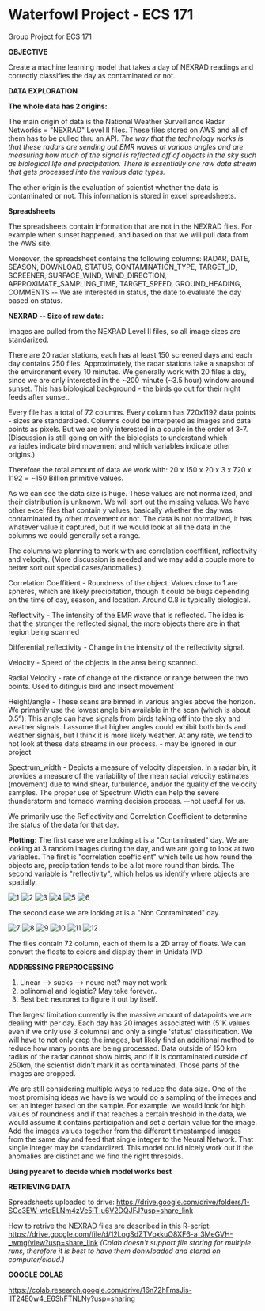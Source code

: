 # Waterfowl Project - ECS 171
Group Project for ECS 171

**OBJECTIVE**

Create a machine learning model that takes a day of NEXRAD readings and correctly classifies the day as contaminated or not.

**DATA EXPLORATION**

****The whole data has 2 origins:****

The main origin of data is the National Weather Surveillance Radar Networkis = "NEXRAD" Level II files. These files stored on AWS and all of them has to be pulled thru an API. 
_The way that the technology works is that these radars are sending out EMR waves at various angles and are measuring how much of the signal is reflected off of objects in the sky such as biological life and precipitation. There is essentially one raw data stream that gets processed into the various data types._

The other origin is the evaluation of scientist whether the data is contaminated or not. This information is stored in excel spreadsheets.

****Spreadsheets****

The spreadsheets contain information that are not in the NEXRAD files. For example when sunset happened, and based on that we will pull data from the AWS site.

Moreover, the spreadsheet contains the following columns:
RADAR,	DATE,	SEASON,	DOWNLOAD,	STATUS,	CONTAMINATION_TYPE,	TARGET_ID,	SCREENER,	SURFACE_WIND,	WIND_DIRECTION,	APPROXIMATE_SAMPLING_TIME,	TARGET_SPEED,	GROUND_HEADING,	COMMENTS -- We are interested in status, the date to evaluate the day based on status.
 

****NEXRAD -- Size of raw data:****

Images are pulled from the NEXRAD Level II files, so all image sizes are standarized.
    
There are 20 radar stations, each has at least 150 screened days and each day contains 250 files. Approximately, the radar stations take a snapshot of the environment every 10 minutes. We generally work with 20 files a day, since we are only interested in the ~200 minute (~3.5 hour) window around sunset. This has biological background - the birds go out for their night feeds after sunset.
    
Every file has a total of 72 columns. Every column has 720x1192 data points - sizes are standardized. Columns could be interpeted as images and data points as pixels. But we are only interested in a couple in the order of 3-7. (Discussion is still going on with the biologists to understand which variables indicate bird movement and which variables indicate other origins.)
    
Therefore the total amount of data we work with: 20 x 150 x 20 x 3 x 720 x 1192 = ~150 Billion primitive values.

  As we can see the data size is huge. These values are not normalized, and their distribution is unknown. We will sort out the missing values. We have other excel files that contain y values, basically whether the day was contaminated by other movement or not. The data is not normalized, it has whatever value it captured, but if we would look at all the data in the columns we could generally set a range.

The columns we planning to work with are correlation coeffitient, reflectivity and velocity. (More discussion is needed and we may add a couple more to better sort out special cases/anomalies.)

Correlation Coeffitient - Roundness of the object. Values close to 1 are spheres, which are likely precipitation, though it could be bugs depending on the time of day, season, and location. Around 0.8 is typically biological.

Reflectivity - The intensity of the EMR wave that is reflected. The idea is that the stronger the reflected signal, the more objects there are in that region being scanned

Differential_reflectivity - Change in the intensity of the reflectivity signal.

Velocity - Speed of the objects in the area being scanned.

Radial Velocity - rate of change of the distance or range between the two points. Used to ditinguis bird and insect movement

Height/angle - These scans are binned in various angles above the horizon. We primarily use the lowest angle bin available in the scan (which is about 0.5°). This angle can have signals from birds taking off into the sky and weather signals. I assume that higher angles could exhibit both birds and weather signals, but I think it is more likely weather. At any rate, we tend to not look at these data streams in our process. - may be ignored in our project

Spectrum_width - Depicts a measure of velocity dispersion. In a radar bin, it provides a measure of the variability of the mean radial velocity estimates (movement) due to wind shear, turbulence, and/or the quality of the velocity samples. The proper use of Spectrum Width can help the severe thunderstorm and tornado warning decision process. --not useful for us.

We primarily use the Reflectivity and Correlation Coefficient to determine the status of the data for that day.

****Plotting:****
The first case we are looking at is a "Contaminated" day. We are looking at 3 random images during the day, and we are going to look at two variables. The first is "correlation coefficient" which tells us how round the objects are, precipitation tends to be a lot more round than birds. The second variable is "reflectivity", which helps us identify where objects are spatially.

![1](https://user-images.githubusercontent.com/84054117/202995723-4ba992d7-ce57-4dab-835d-03bcccff4ee3.png)
![2](https://user-images.githubusercontent.com/84054117/202995724-fde5109c-6773-4c06-b29f-69efd51e952c.png)
![3](https://user-images.githubusercontent.com/84054117/202995727-647ade41-302e-4afb-8687-f8b5a218b1d7.png)
![4](https://user-images.githubusercontent.com/84054117/202995728-5e00da31-0144-4ba5-b921-ec894e355d75.png)
![5](https://user-images.githubusercontent.com/84054117/202995882-71bd620b-3f4b-4ac8-a7f1-e2eb961adc46.png)
![6](https://user-images.githubusercontent.com/84054117/202995721-f5e9cf8c-d522-433e-8723-249361e81019.png)


The second case we are looking at is a "Non Contaminated" day.




![7](https://user-images.githubusercontent.com/84054117/203115483-f6d8ec46-403f-4c55-aae1-e3ca20d6c711.png)
![8](https://user-images.githubusercontent.com/84054117/203115486-7cb3e909-0873-48cc-b72e-1abc59067609.png)
![9](https://user-images.githubusercontent.com/84054117/203115487-d862714e-26b9-4649-88da-cea4d8b279f6.png)
![10](https://user-images.githubusercontent.com/84054117/203115488-7d7343de-7c4c-46e0-8b3c-105293f47b12.png)
![11](https://user-images.githubusercontent.com/84054117/203115490-11087c64-c042-4cec-8668-38ccf6b0202c.png)
![12](https://user-images.githubusercontent.com/84054117/203115481-d2affd1b-d1ba-42c7-a536-237032c5f7bf.png)


The files contain 72 column, each of them is a 2D array of floats. We can convert the floats to colors and display them in Unidata IVD.


**ADDRESSING PREPROCESSING**

1. Linear --> sucks --> neuro net? may not work
2. polinomial and logistic? May take forever..
3. Best bet: neuronet to figure it out by itself. 

The largest limitation currently is the massive amount of datapoints we are dealing with per day. Each day has 20 images associated with (51K values even if we only use 3 columns) and only a single 'status' classification. We will have to not only crop the images, but likely find an additional method to reduce how many points are being processed. Data outside of 150 km radius of the radar cannot show birds, and if it is contaminated outside of 250km, the scientist didn't mark it as contaminated. Those parts of the images are cropped.

We are still considering multiple ways to reduce the data size. One of the most promising ideas we have is we would do a sampling of the images and set an integer based on the sample. For example: we would look for high values of roundness and if that reaches a certain treshold in the data, we would assume it contains participation and set a certain value for the image. Add the images values together from the different timestamped images from the same day and feed that single integer to the Neural Network. That single integer may be standardized. This model could nicely work out if the anomalies are distinct and we find the right thresolds.

__Using pycaret to decide which model works best__


**RETRIEVING DATA**

Spreadsheets uploaded to drive:
https://drive.google.com/drive/folders/1-SCc3EW-wtdELNm4zVe5lT-u6V2DQJFJ?usp=share_link

How to retrive the NEXRAD files are described in this R-script:
https://drive.google.com/file/d/12LogSdZTVbxkuO8XF6-a_3MeGVH-_wmg/view?usp=share_link _(Colab doesn't support file storing for multiple runs, therefore it is best to have them donwloaded and stored on computer/cloud.)_

**GOOGLE COLAB**

https://colab.research.google.com/drive/16n72hFmsJis-llT24E0w4_E6ShFTNLNy?usp=sharing

